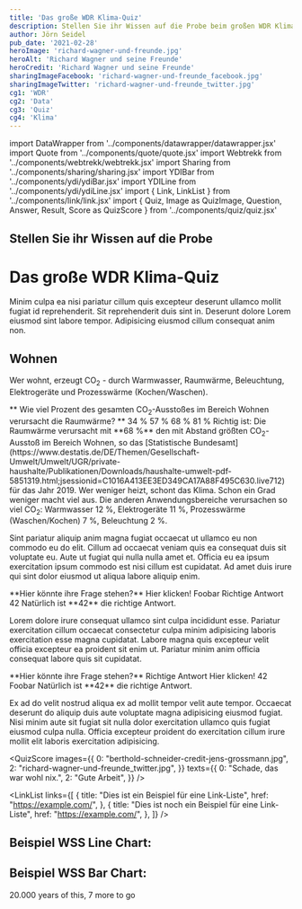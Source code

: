 ```yaml
---
title: 'Das große WDR Klima-Quiz'
description: Stellen Sie ihr Wissen auf die Probe beim großen WDR Klima-Quiz
author: Jörn Seidel
pub_date: '2021-02-28'
heroImage: 'richard-wagner-und-freunde.jpg'
heroAlt: 'Richard Wagner und seine Freunde'
heroCredit: 'Richard Wagner und seine Freunde'
sharingImageFacebook: 'richard-wagner-und-freunde_facebook.jpg'
sharingImageTwitter: 'richard-wagner-und-freunde_twitter.jpg'
cg1: 'WDR'
cg2: 'Data'
cg3: 'Quiz'
cg4: 'Klima'
---
```


import DataWrapper from '../components/datawrapper/datawrapper.jsx'
import Quote from '../components/quote/quote.jsx'
import Webtrekk from '../components/webtrekk/webtrekk.jsx'
import Sharing from '../components/sharing/sharing.jsx'
import YDIBar from '../components/ydi/ydiBar.jsx'
import YDILine from '../components/ydi/ydiLine.jsx'
import { Link, LinkList } from '../components/link/link.jsx'
import { Quiz, Image as QuizImage, Question, Answer, Result, Score as QuizScore } from '../components/quiz/quiz.jsx'

## Stellen Sie ihr Wissen auf die Probe

# Das große WDR Klima-Quiz

Minim culpa ea nisi pariatur cillum quis excepteur deserunt ullamco mollit fugiat id reprehenderit. Sit reprehenderit duis sint in. Deserunt dolore Lorem eiusmod sint labore tempor. Adipisicing eiusmod cillum consequat anim non.

## Wohnen

Wer wohnt, erzeugt CO<sub>2</sub> - durch Warmwasser, Raumwärme, Beleuchtung, Elektrogeräte und Prozesswärme (Kochen/Waschen).

<Quiz>
<QuizImage src="berthold-schneider-credit-jens-grossmann.jpg" alt="Der Wuppertaler Opernintendant Berthold Schneider, fotografiert von Jens Grossmann" />
<Question>** Wie viel Prozent des gesamten CO<sub>2</sub>-Ausstoßes im Bereich Wohnen verursacht die Raumwärme? **</Question>
<Answer>34 %</Answer>
<Answer>57 %</Answer>
<Answer correct>68 %</Answer>
<Answer>81 %</Answer>
<Result>
Richtig ist: Die Raumwärme verursacht mit **68 %** den mit Abstand größten CO<sub>2</sub>-Ausstoß im Bereich Wohnen, so das [Statistische Bundesamt](https://www.destatis.de/DE/Themen/Gesellschaft-Umwelt/Umwelt/UGR/private-haushalte/Publikationen/Downloads/haushalte-umwelt-pdf-5851319.html;jsessionid=C1016A413EE3ED349CA17A88F495C630.live712) für das Jahr 2019. Wer weniger heizt, schont das Klima. Schon ein Grad weniger macht viel aus. Die anderen Anwendungsbereiche verursachen so viel CO<sub>2</sub>: Warmwasser 12 %, Elektrogeräte 11 %, Prozesswärme (Waschen/Kochen) 7 %, Beleuchtung 2 %.
</Result>
</Quiz>

Sint pariatur aliquip anim magna fugiat occaecat ut ullamco eu non commodo eu do elit. Cillum ad occaecat veniam quis ea consequat duis sit voluptate eu. Aute ut fugiat qui nulla nulla amet et. Officia eu ea ipsum exercitation ipsum commodo est nisi cillum est cupidatat. Ad amet duis irure qui sint dolor eiusmod ut aliqua labore aliquip enim.

<Quiz>
<Question>**Hier könnte ihre Frage stehen?**</Question>
<Answer>Hier klicken!</Answer>
<Answer>Foobar</Answer>
<Answer>Richtige Antwort</Answer>
<Answer correct>42</Answer>
<Result>
Natürlich ist **42** die richtige Antwort.
</Result>
</Quiz>

Lorem dolore irure consequat ullamco sint culpa incididunt esse. Pariatur exercitation cillum occaecat consectetur culpa minim adipisicing laboris exercitation esse magna cupidatat. Labore magna quis excepteur velit officia excepteur ea proident sit enim ut. Pariatur minim anim officia consequat labore quis sit cupidatat.

<Quiz>
<Question>**Hier könnte ihre Frage stehen?**</Question>
<Answer>Richtige Antwort</Answer>
<Answer>Hier klicken!</Answer>
<Answer correct>42</Answer>
<Answer>Foobar</Answer>
<Result>
Natürlich ist **42** die richtige Antwort.
</Result>
</Quiz>

Ex ad do velit nostrud aliqua ex ad mollit tempor velit aute tempor. Occaecat deserunt do aliquip duis aute voluptate magna adipisicing eiusmod fugiat. Nisi minim aute sit fugiat sit nulla dolor exercitation ullamco quis fugiat eiusmod culpa nulla. Officia excepteur proident do exercitation cillum irure mollit elit laboris exercitation adipisicing.

<QuizScore
images={{
    0: "berthold-schneider-credit-jens-grossmann.jpg",
    2: "richard-wagner-und-freunde_twitter.jpg",
}}
texts={{
    0: "Schade, das war wohl nix.",
    2: "Gute Arbeit",
}}
/>

<Link title="Dies ist ein Beispiel für einen einzelnen Link" href="https://example.com/" />

<LinkList links={[
{
title: "Dies ist ein Beispiel für eine Link-Liste",
href: "https://example.com/",
},
{
title: "Dies ist noch ein Beispiel für eine Link-Liste",
href: "https://example.com/",
},
]} />

## Beispiel WSS Line Chart:

<YDILine name="test_line"/>

## Beispiel WSS Bar Chart:

<YDIBar name="test"/>

<Link title="Climate Clock" href="https://climateclock.world/" />

<Quote author="Bo Burnham">20.000 years of this, 7 more to go</Quote>

<Link title="That Funny Feeling, Bo Burnham" href="https://www.youtube.com/watch?v=ObOqq1knVxs" />

<Sharing twitter facebook mail whatsapp telegram reddit xing linkedin />
